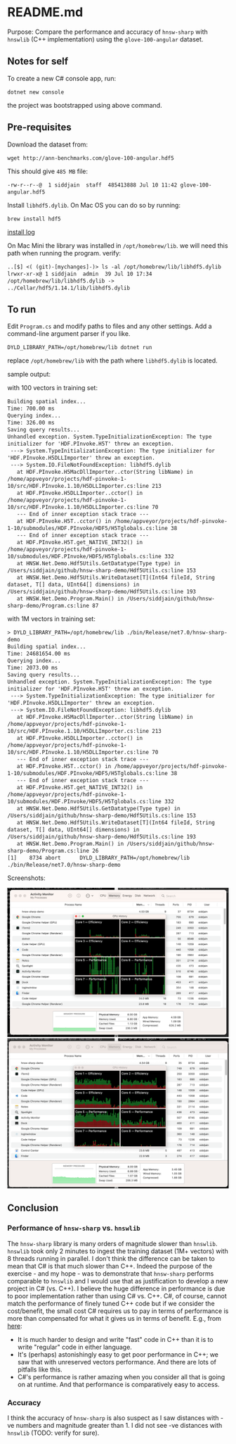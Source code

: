 # README.md

Purpose: Compare the performance and accuracy of `hnsw-sharp` with `hnswlib` (C++ implementation) using the `glove-100-angular` dataset.

## Notes for self 

To create a new C# console app, run:

```
dotnet new console
```

the project was bootstrapped using above command.

## Pre-requisites

Download the dataset from:

```
wget http://ann-benchmarks.com/glove-100-angular.hdf5
```

This should give `485 MB` file:

```
-rw-r--r--@  1 siddjain  staff  485413888 Jul 10 11:42 glove-100-angular.hdf5
```

Install `libhdf5.dylib`. On Mac OS you can do so by running:

```
brew install hdf5
```

[install log](https://gist.github.com/siddhsql/f09088933261ee203804c2e2f0a90e39)

On Mac Mini the library was installed in `/opt/homebrew/lib`. we will need this path when running the program. verify:

```
..[$] <( (git)-[mychanges]-)> ls -al /opt/homebrew/lib/libhdf5.dylib
lrwxr-xr-x@ 1 siddjain  admin  39 Jul 10 17:34 /opt/homebrew/lib/libhdf5.dylib -> ../Cellar/hdf5/1.14.1/lib/libhdf5.dylib
```

## To run

Edit `Program.cs` and modify paths to files and any other settings. Add a command-line argument parser if you like.

```
DYLD_LIBRARY_PATH=/opt/homebrew/lib dotnet run
```

replace `/opt/homebrew/lib` with the path where `libhdf5.dylib` is located.

sample output:

with 100 vectors in training set:

```
Building spatial index...
Time: 700.00 ms
Querying index...
Time: 326.00 ms
Saving query results...
Unhandled exception. System.TypeInitializationException: The type initializer for 'HDF.PInvoke.H5T' threw an exception.
 ---> System.TypeInitializationException: The type initializer for 'HDF.PInvoke.H5DLLImporter' threw an exception.
 ---> System.IO.FileNotFoundException: libhdf5.dylib
   at HDF.PInvoke.H5MacDllImporter..ctor(String libName) in /home/appveyor/projects/hdf-pinvoke-1-10/src/HDF.PInvoke.1.10/H5DLLImporter.cs:line 213
   at HDF.PInvoke.H5DLLImporter..cctor() in /home/appveyor/projects/hdf-pinvoke-1-10/src/HDF.PInvoke.1.10/H5DLLImporter.cs:line 70
   --- End of inner exception stack trace ---
   at HDF.PInvoke.H5T..cctor() in /home/appveyor/projects/hdf-pinvoke-1-10/submodules/HDF.PInvoke/HDF5/H5Tglobals.cs:line 38
   --- End of inner exception stack trace ---
   at HDF.PInvoke.H5T.get_NATIVE_INT32() in /home/appveyor/projects/hdf-pinvoke-1-10/submodules/HDF.PInvoke/HDF5/H5Tglobals.cs:line 332
   at HNSW.Net.Demo.Hdf5Utils.GetDatatype(Type type) in /Users/siddjain/github/hnsw-sharp-demo/Hdf5Utils.cs:line 153
   at HNSW.Net.Demo.Hdf5Utils.WriteDataset[T](Int64 fileId, String dataset, T[] data, UInt64[] dimensions) in /Users/siddjain/github/hnsw-sharp-demo/Hdf5Utils.cs:line 193
   at HNSW.Net.Demo.Program.Main() in /Users/siddjain/github/hnsw-sharp-demo/Program.cs:line 87
```

with 1M vectors in training set:

```
> DYLD_LIBRARY_PATH=/opt/homebrew/lib ./bin/Release/net7.0/hnsw-sharp-demo
Building spatial index...
Time: 24681654.00 ms
Querying index...
Time: 2073.00 ms
Saving query results...
Unhandled exception. System.TypeInitializationException: The type initializer for 'HDF.PInvoke.H5T' threw an exception.
 ---> System.TypeInitializationException: The type initializer for 'HDF.PInvoke.H5DLLImporter' threw an exception.
 ---> System.IO.FileNotFoundException: libhdf5.dylib
   at HDF.PInvoke.H5MacDllImporter..ctor(String libName) in /home/appveyor/projects/hdf-pinvoke-1-10/src/HDF.PInvoke.1.10/H5DLLImporter.cs:line 213
   at HDF.PInvoke.H5DLLImporter..cctor() in /home/appveyor/projects/hdf-pinvoke-1-10/src/HDF.PInvoke.1.10/H5DLLImporter.cs:line 70
   --- End of inner exception stack trace ---
   at HDF.PInvoke.H5T..cctor() in /home/appveyor/projects/hdf-pinvoke-1-10/submodules/HDF.PInvoke/HDF5/H5Tglobals.cs:line 38
   --- End of inner exception stack trace ---
   at HDF.PInvoke.H5T.get_NATIVE_INT32() in /home/appveyor/projects/hdf-pinvoke-1-10/submodules/HDF.PInvoke/HDF5/H5Tglobals.cs:line 332
   at HNSW.Net.Demo.Hdf5Utils.GetDatatype(Type type) in /Users/siddjain/github/hnsw-sharp-demo/Hdf5Utils.cs:line 153
   at HNSW.Net.Demo.Hdf5Utils.WriteDataset[T](Int64 fileId, String dataset, T[] data, UInt64[] dimensions) in /Users/siddjain/github/hnsw-sharp-demo/Hdf5Utils.cs:line 193
   at HNSW.Net.Demo.Program.Main() in /Users/siddjain/github/hnsw-sharp-demo/Program.cs:line 26
[1]    8734 abort      DYLD_LIBRARY_PATH=/opt/homebrew/lib ./bin/Release/net7.0/hnsw-sharp-demo
```

Screenshots:

![alt-text](screenshot.png)
![alt-text](screenshot2.png)

## Conclusion

### Performance of `hnsw-sharp` vs. `hnswlib`

The `hnsw-sharp` library is many orders of magnitude slower than `hnswlib`. 
`hnswlib` took only 2 minutes to ingest the training dataset (1M+ vectors) 
with 8 threads running in parallel. I don't think the difference can be taken to mean
that C# is that much slower than C++. Indeed the purpose of the exercise - and my hope - was to demonstrate that `hnsw-sharp` performs comparable to `hnswlib` and I would
use that as justification to develop a new project in C# (vs. C++).
I believe the huge difference in performance is due to poor implementation rather
than using C# vs. C++. C#, of course, cannot match the performance of finely tuned
C++ code but if we consider the cost/benefit, the small cost C# requires us to pay in 
terms of performance is more than compensated for what it gives us in terms of benefit. E.g.,
from [here](https://stackoverflow.com/questions/138361/how-much-faster-is-c-than-c):


* It is much harder to design and write "fast" code in C++ than it is to write "regular" code in either language.
* It's (perhaps) astonishingly easy to get poor performance in C++; we saw that with unreserved vectors performance. And there are lots of pitfalls like this.
* C#'s performance is rather amazing when you consider all that is going on at runtime. And that performance is comparatively easy to access.

### Accuracy

I think the accuracy of `hnsw-sharp` is also suspect as I saw distances with
-ve numbers and magnitude greater than 1. I did not see -ve distances with `hnswlib`
(TODO: verify for sure).
